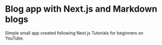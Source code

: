 # Blog app with Next.js and Markdown blogs

Simple small app created following Next.js Tutorials for beginners on YouTube.
